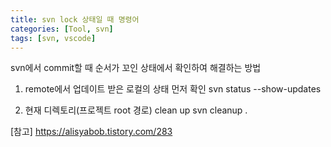 ```yaml
---
title: svn lock 상태일 때 명령어
categories: [Tool, svn]
tags: [svn, vscode]
---
```


svn에서 commit할 때 순서가 꼬인 상태에서 확인하여 해결하는 방법

1. remote에서 업데이트 받은 로컬의 상태 먼저 확인
svn status --show-updates

2. 현재 디렉토리(프로젝트 root 경로) clean up
svn cleanup .


[참고] https://alisyabob.tistory.com/283
